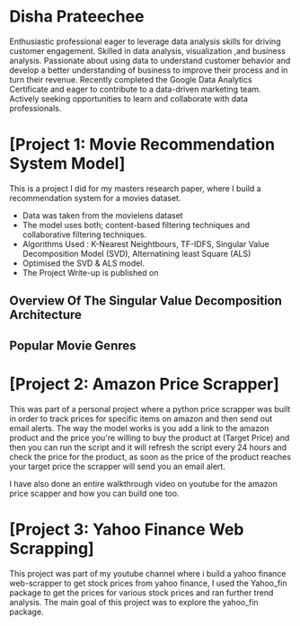 # Disha Prateechee
Enthusiastic professional eager to leverage data analysis skills for driving customer engagement. Skilled in data analysis, visualization ,and business analysis. Passionate about using data to understand customer behavior and develop a better understanding of business to improve their process and in turn their revenue. Recently completed the Google Data Analytics Certificate and eager to contribute to a data-driven marketing team. Actively seeking opportunities to learn and collaborate with data professionals.

# [Project 1: Movie Recommendation System Model]

This is a project I did for my masters research paper, where I build a recommendation system for a movies dataset.

* Data was taken from the movielens dataset 
* The model uses both; content-based filtering techniques and collaborative filtering techniques. 
* Algorithms Used : K-Nearest Neightbours, TF-IDFS, Singular Value Decomposition Model (SVD), Alternatining least Square (ALS) 
* Optimised the SVD & ALS model. 
* The Project Write-up is published on 

## Overview Of The Singular Value Decomposition Architecture  

## Popular Movie Genres  



# [Project 2: Amazon Price Scrapper]

This was part of a personal project where a python price scrapper was built in order to track prices for specific items on amazon and then send out email alerts. 
The way the model works is you add a link to the amazon product and the price you're willing to buy the product at (Target Price) and then you can run the script and it will refresh the script every 24 hours and check the price for the product, as soon as the price of the product reaches your target price the scrapper will send you an email alert. 

I have also done an entire walkthrough video on youtube for the amazon price scapper and how you can build one too.

# [Project 3: Yahoo Finance Web Scrapping]

This project was part of my youtube channel where i build a yahoo finance web-scrapper to get stock prices from yahoo finance, I used the Yahoo_fin package to get the prices for various stock prices and ran further trend analysis. The main goal of this project was to explore the yahoo_fin package. 

